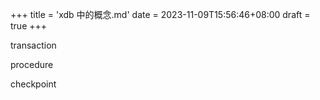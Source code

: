 +++
title = 'xdb 中的概念.md'
date = 2023-11-09T15:56:46+08:00
draft = true
+++

transaction

procedure

checkpoint